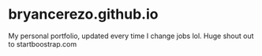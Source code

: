 # bryancerezo.github.io
My personal portfolio, updated every time I change jobs lol. Huge shout out to startboostrap.com
